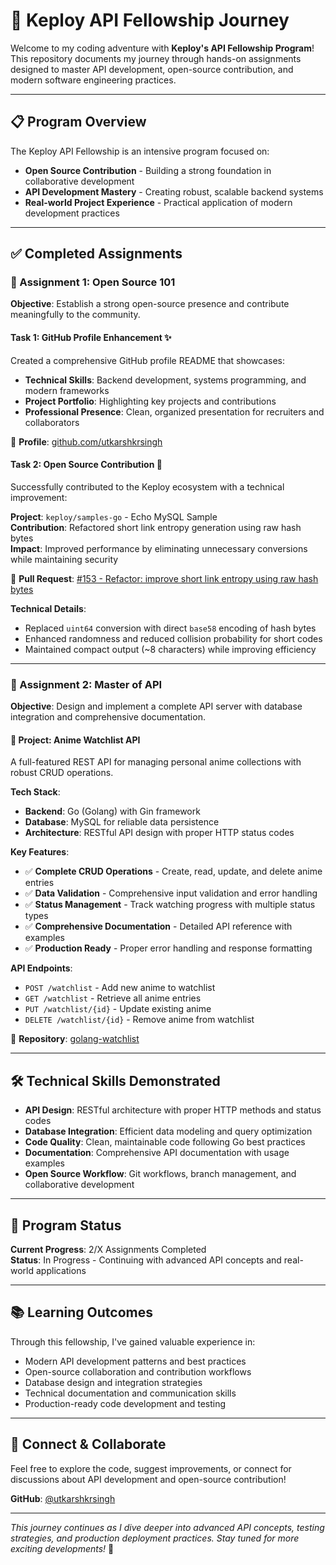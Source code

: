 # 🚀 Keploy API Fellowship Journey

Welcome to my coding adventure with **Keploy's API Fellowship Program**! This repository documents my journey through hands-on assignments designed to master API development, open-source contribution, and modern software engineering practices.

---

## 📋 Program Overview

The Keploy API Fellowship is an intensive program focused on:
- **Open Source Contribution** - Building a strong foundation in collaborative development
- **API Development Mastery** - Creating robust, scalable backend systems
- **Real-world Project Experience** - Practical application of modern development practices

---

## ✅ Completed Assignments

### 🎯 Assignment 1: Open Source 101

**Objective**: Establish a strong open-source presence and contribute meaningfully to the community.

#### Task 1: GitHub Profile Enhancement ✨
Created a comprehensive GitHub profile README that showcases:
- **Technical Skills**: Backend development, systems programming, and modern frameworks
- **Project Portfolio**: Highlighting key projects and contributions
- **Professional Presence**: Clean, organized presentation for recruiters and collaborators

🔗 **Profile**: [github.com/utkarshkrsingh](https://github.com/utkarshkrsingh)

#### Task 2: Open Source Contribution 🤝
Successfully contributed to the Keploy ecosystem with a technical improvement:

**Project**: `keploy/samples-go` - Echo MySQL Sample  
**Contribution**: Refactored short link entropy generation using raw hash bytes  
**Impact**: Improved performance by eliminating unnecessary conversions while maintaining security  

🔗 **Pull Request**: [#153 - Refactor: improve short link entropy using raw hash bytes](https://github.com/keploy/samples-go/pull/153)

**Technical Details**:
- Replaced `uint64` conversion with direct `base58` encoding of hash bytes
- Enhanced randomness and reduced collision probability for short codes
- Maintained compact output (~8 characters) while improving efficiency

---

### 🎯 Assignment 2: Master of API

**Objective**: Design and implement a complete API server with database integration and comprehensive documentation.

#### 🎌 Project: Anime Watchlist API
A full-featured REST API for managing personal anime collections with robust CRUD operations.

**Tech Stack**:
- **Backend**: Go (Golang) with Gin framework
- **Database**: MySQL for reliable data persistence
- **Architecture**: RESTful API design with proper HTTP status codes

**Key Features**:
- ✅ **Complete CRUD Operations** - Create, read, update, and delete anime entries
- ✅ **Data Validation** - Comprehensive input validation and error handling  
- ✅ **Status Management** - Track watching progress with multiple status types
- ✅ **Comprehensive Documentation** - Detailed API reference with examples
- ✅ **Production Ready** - Proper error handling and response formatting

**API Endpoints**:
- `POST /watchlist` - Add new anime to watchlist
- `GET /watchlist` - Retrieve all anime entries
- `PUT /watchlist/{id}` - Update existing anime
- `DELETE /watchlist/{id}` - Remove anime from watchlist

🔗 **Repository**: [golang-watchlist](https://github.com/utkarshkrsingh/keploy-api-fellowship/tree/main/golang-watchlist)

---

## 🛠️ Technical Skills Demonstrated

- **API Design**: RESTful architecture with proper HTTP methods and status codes
- **Database Integration**: Efficient data modeling and query optimization
- **Code Quality**: Clean, maintainable code following Go best practices
- **Documentation**: Comprehensive API documentation with usage examples
- **Open Source Workflow**: Git workflows, branch management, and collaborative development

---

## 🔄 Program Status

**Current Progress**: 2/X Assignments Completed  
**Status**: In Progress - Continuing with advanced API concepts and real-world applications

---

## 📚 Learning Outcomes

Through this fellowship, I've gained valuable experience in:
- Modern API development patterns and best practices
- Open-source collaboration and contribution workflows
- Database design and integration strategies
- Technical documentation and communication skills
- Production-ready code development and testing

---

## 🤝 Connect & Collaborate

Feel free to explore the code, suggest improvements, or connect for discussions about API development and open-source contribution!

**GitHub**: [@utkarshkrsingh](https://github.com/utkarshkrsingh)

---

*This journey continues as I dive deeper into advanced API concepts, testing strategies, and production deployment practices. Stay tuned for more exciting developments!* 🚀
